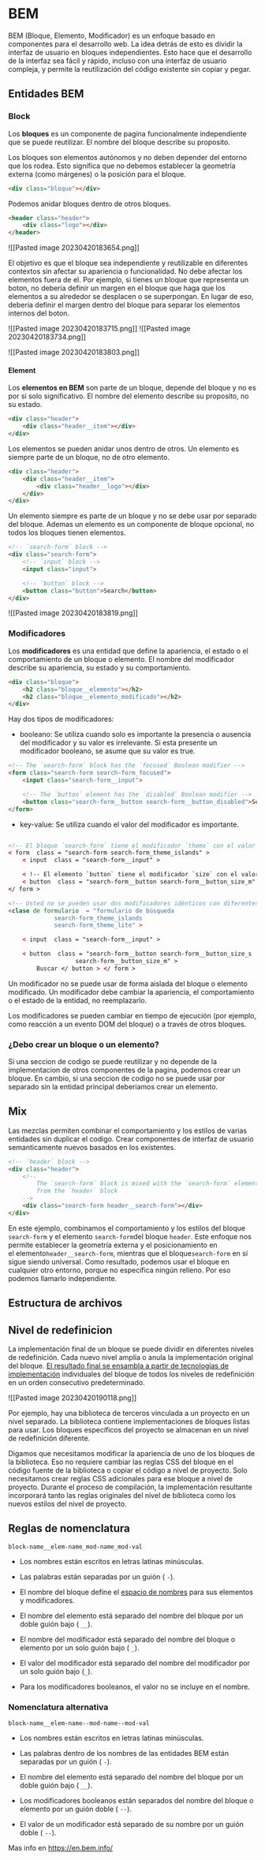 # BEM
BEM (Bloque, Elemento, Modificador) es un enfoque basado en componentes para el desarrollo web. La idea detrás de esto es dividir la interfaz de usuario en bloques independientes. Esto hace que el desarrollo de la interfaz sea fácil y rápido, incluso con una interfaz de usuario compleja, y permite la reutilización del código existente sin copiar y pegar.

## Entidades BEM

### Block

Los **bloques** es un componente de pagina funcionalmente independiente que se puede reutilizar. El nombre del bloque describe su proposito.  

Los bloques son elementos autónomos y no deben depender del entorno que los rodea. Esto significa que no debemos establecer la geometría externa (como márgenes) o la posición para el bloque. 

```html
<div class="bloque"></div>
```

Podemos anidar bloques dentro de otros bloques.

```HTML
<header class="header">
	<div class="logo"></div>
</header>
```

![[Pasted image 20230420183654.png]]

El objetivo es que el bloque sea independiente y reutilizable en diferentes contextos sin afectar su apariencia o funcionalidad. No debe afectar los elementos fuera de el. Por ejemplo, si tienes un bloque que representa un boton, no deberia definir un margen en el bloque que haga que los elementos a su alrededor se desplacen o se superpongan. En lugar de eso, deberia definir el margen dentro del bloque para separar los elementos internos del boton.

![[Pasted image 20230420183715.png]]
![[Pasted image 20230420183734.png]]

![[Pasted image 20230420183803.png]]

#### Element
Los **elementos en BEM** son parte de un bloque, depende del bloque y no es por si solo significativo. El nombre del elemento describe su proposito, no su estado.

```HTML
<div class="header">
	<div class="header__item"></div>
</div>
```

Los elementos se pueden anidar unos dentro de otros. Un elemento es siempre parte de un bloque, no de otro elemento.

```HTML
<div class="header">
	<div class="header__item">
		<div class="header__logo"></div>
	</div>
</div>
```

Un elemento siempre es parte de un bloque y no se debe usar por separado del bloque. Ademas un elemento es un componente de bloque opcional, no todos los bloques tienen elementos.

```HTML
<!-- `search-form` block -->
<div class="search-form">
    <!-- `input` block -->
    <input class="input">

    <!-- `button` block -->
    <button class="button">Search</button>
</div>
```

![[Pasted image 20230420183819.png]]

### Modificadores
Los **modificadores** es una entidad que define la apariencia, el estado o el comportamiento de un bloque o elemento. El nombre del modificador describe su apariencia, su estado y su comportamiento.

```HTML
<div class="bloque">
	<h2 class="bloque__elemento"></h2>
	<h2 class="bloque__elemento_modificado"></h2>
</div>
```

Hay dos tipos de modificadores:

* booleano: Se utiliza cuando solo es importante la presencia o ausencia del modificador y su valor es irrelevante. Si esta presente un modificador booleano, se asume que su valor es true.

```HTML
<!-- The `search-form` block has the `focused` Boolean modifier -->
<form class="search-form search-form_focused">
    <input class="search-form__input">

    <!-- The `button` element has the `disabled` Boolean modifier -->
    <button class="search-form__button search-form__button_disabled">Search</button>
</form>
```

* key-value: Se utiliza cuando el valor del modificador es importante.

```html

<!-- El bloque `search-form` tiene el modificador `theme` con el valor `islands` --> 
< form  class = "search-form search-form_theme_islands" > 
    < input  class = "search-form__input" > 

    < !-- El elemento `button` tiene el modificador `size` con el valor `m` --> 
    < button  class = "search-form__button search-form__button_size_m" > Buscar </ button > 
</ form > 

<!-- Usted no se pueden usar dos modificadores idénticos con diferentes valores simultáneamente --> 
<clase de formulario  = "formulario de búsqueda
             search-form_theme_islands 
             search-form_theme_lite" > 

    < input  class = "search-form__input" > 

    < button  class = "search-form__button search-form__button_size_s 
                   search-form__button_size_m" > 
        Buscar </ button > </ form >
```

Un modificador no se puede usar de forma aislada del bloque o elemento modificado. Un modificador debe cambiar la apariencia, el comportamiento o el estado de la entidad, no reemplazarlo.

Los modificadores se pueden cambiar en tiempo de ejecución (por ejemplo, como reacción a un evento DOM del bloque) o a través de otros bloques.

### ¿Debo crear un bloque o un elemento?

Si una seccion de codigo se puede reutilizar y no depende de la implementacion de otros componentes de la pagina, podemos crear un bloque. En cambio, si una seccion de codigo no se puede usar por separado sin la entidad principal deberiamos crear un elemento.

## Mix

Las mezclas permiten combinar el comportamiento y los estilos de varias entidades sin duplicar el codigo. Crear componentes de interfaz de usuario semanticamente nuevos basados en los existentes.

```html
<!-- `header` block -->
<div class="header">
    <!--
        The `search-form` block is mixed with the `search-form` element
        from the `header` block
    -->
    <div class="search-form header__search-form"></div>
</div>
```

En este ejemplo, combinamos el comportamiento y los estilos del bloque `search-form` y el elemento `search-form`del bloque `header`. Este enfoque nos permite establecer la geometría externa y el posicionamiento en el elemento`header__search-form`, mientras que el bloque`search-form` en sí sigue siendo universal. Como resultado, podemos usar el bloque en cualquier otro entorno, porque no especifica ningún relleno. Por eso podemos llamarlo independiente.

## Estructura de archivos

## Nivel de redefinicion

La implementación final de un bloque se puede dividir en diferentes niveles de redefinición. Cada nuevo nivel amplía o anula la implementación original del bloque. [El resultado final se ensambla a partir de tecnologías de implementación](https://en.bem.info/methodology/key-concepts/#implementation-technology) individuales del bloque de todos los niveles de redefinición en un orden consecutivo predeterminado.

![[Pasted image 20230420190118.png]]

Por ejemplo, hay una biblioteca de terceros vinculada a un proyecto en un nivel separado. La biblioteca contiene implementaciones de bloques listas para usar. Los bloques específicos del proyecto se almacenan en un nivel de redefinición diferente.

Digamos que necesitamos modificar la apariencia de uno de los bloques de la biblioteca. Eso no requiere cambiar las reglas CSS del bloque en el código fuente de la biblioteca o copiar el código a nivel de proyecto. Solo necesitamos crear reglas CSS adicionales para ese bloque a nivel de proyecto. Durante el proceso de compilación, la implementación resultante incorporará tanto las reglas originales del nivel de biblioteca como los nuevos estilos del nivel de proyecto.


## Reglas de nomenclatura

`block-name__elem-name_mod-name_mod-val`

-   Los nombres están escritos en letras latinas minúsculas.
    
-   Las palabras están separadas por un guión ( `-`).
    
-   El nombre del bloque define el [espacio de nombres](https://en.wikipedia.org/wiki/Namespace) para sus elementos y modificadores.
    
-   El nombre del elemento está separado del nombre del bloque por un doble guión bajo ( `__`).
    
-   El nombre del modificador está separado del nombre del bloque o elemento por un solo guión bajo ( `_`).
    
-   El valor del modificador está separado del nombre del modificador por un solo guión bajo (`_`).
    
-   Para los modificadores booleanos, el valor no se incluye en el nombre.

### Nomenclatura alternativa

`block-name__elem-name--mod-name--mod-val`

-   Los nombres están escritos en letras latinas minúsculas.
    
-   Las palabras dentro de los nombres de las entidades BEM están separadas por un guión ( `-`).
    
-   El nombre del elemento está separado del nombre del bloque por un doble guión bajo ( `__`).
    
-   Los modificadores booleanos están separados del nombre del bloque o elemento por un guión doble ( `--`).
    
-   El valor de un modificador está separado de su nombre por un guión doble ( `--`).

Mas info en  https://en.bem.info/

